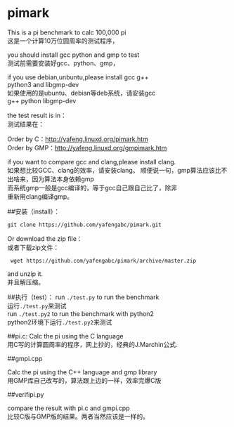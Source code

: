 # pimark

This is a pi benchmark to calc 100,000 pi  
这是一个计算10万位圆周率的测试程序，

you should install gcc python and gmp to test  
测试前需要安装好gcc、python、gmp，   

if you use debian,unbuntu,please install gcc g++  
 python3 and libgmp-dev   
如果使用的是ubuntu、debian等deb系统，请安装gcc   
g++ python libgmp-dev   

the test result is in：   
测试结果在：   

Order by C：<http://yafeng.linuxd.org/pimark.htm>   
Order by GMP：<http://yafeng.linuxd.org/gmpimark.htm>   

if you want to compare gcc and clang,please install clang.  
如果想比较GCC、clang的效率，请安装clang。
顺便说一句，gmp算法应该比不出啥来，因为算法本身依赖gmp  
而系统gmp一般是gcc编译的，等于gcc自己跟自己比了，除非  
重新用clang编译gmp。

##安装（install）：

`git clone https://github.com/yafengabc/pimark.git`

Or download the zip file：  
或者下载zip文件：

` wget https://github.com/yafengabc/pimark/archive/master.zip`

and unzip it.  
并且解压缩。

##执行（test）：
run `./test.py` to run the benchmark  
运行`./test.py`来测试  
run `./test.py2` to run the benchmark with python2  
python2环境下运行`./test.py2`来测试  

##pi.c:
Calc the pi using the C language  
用C写的计算圆周率的程序，网上抄的，经典的J.Marchin公式.

##gmpi.cpp

Calc the pi using the C++ language and gmp library  
用GMP库自己改写的，算法跟上边的一样，效率完爆C版

##verifipi.py

compare the result with pi.c and gmpi.cpp  
比较C版与GMP版的结果。两者当然应该是一样的。
